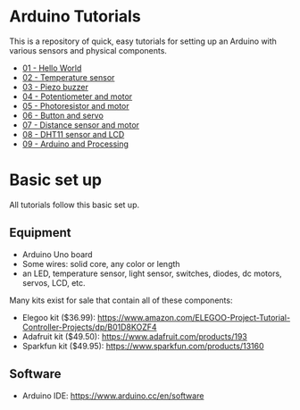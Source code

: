 # Arduino Tutorials

This is a repository of quick, easy tutorials for setting up an Arduino with
various sensors and physical components.

- [01 - Hello World](01-hello-world.md)
- [02 - Temperature sensor](02-temperature-sensor.md)
- [03 - Piezo buzzer](03-jingle-bells.md)
- [04 - Potentiometer and motor](04-potentiometer-motor.md)
- [05 - Photoresistor and motor](05-photoresistor-servo.md) 
- [06 - Button and servo](button-servo-motor)
- [07 - Distance sensor and motor](distance-sensor-motor)
- [08 - DHT11 sensor and LCD](temp-sensor-lcd-display)
- [09 - Arduino and Processing](arduino-and-processing)

# Basic set up

All tutorials follow this basic set up.

## Equipment

- Arduino Uno board
- Some wires: solid core, any color or length
- an LED, temperature sensor, light sensor, switches, diodes, dc motors, servos, LCD, etc.

Many kits exist for sale that contain all of these components:
- Elegoo kit ($36.99): https://www.amazon.com/ELEGOO-Project-Tutorial-Controller-Projects/dp/B01D8KOZF4
- Adafruit kit ($49.50): https://www.adafruit.com/products/193
- Sparkfun kit ($49.95): https://www.sparkfun.com/products/13160


## Software

- Arduino IDE: https://www.arduino.cc/en/software

